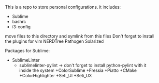 This is a repo to store personal configurations.
it includes:

+ Sublime
+ bashrc
+ i3-config

move files to this directory and symlink from this files
Don't forget to install the plugins for vim
NERDTree
Pathogen
Solarized

Packages for Sublime:
+ SublimeLinter
	- sublimelinter-pylint -> don't forget to install python-pylint with it inside the system
+ColorSublime
+Fressia
+Piatto
+CMake
+ColorHighlighter
+Seti_UI
+Seti_UX

	
